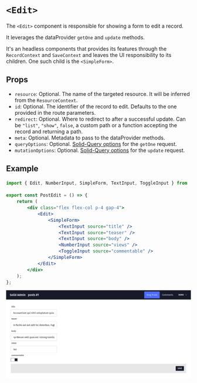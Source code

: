 # `<Edit>`

The `<Edit>` component is responsible for showing a form to edit a record.

It leverages the dataProvider `getOne` and `update` methods.

It's an headless components that provides its features through the `RecordContext` and `SaveContext` and leaves the UI responsibility to its children. One such child is the `<SimpleForm>`.

## Props

- `resource`: Optional. The name of the targeted resource. It will be inferred from the `ResourceContext`.
- `id`: Optional. The identifier of the record to edit. Defaults to the one provided in the route parameters.
- `redirect`: Optional. Where to redirect to after a successful update. Can be `"list"`, `"show"`, `false`, a custom path or a function accepting the record and returning a path.
- `meta`: Optional. Metadata to pass to the dataProvider methods.
- `queryOptions`: Optional. [Solid-Query options](https://tanstack.com/query/latest/docs/react/reference/useQuery) for the `getOne` request.
- `mutationOptions`: Optional. [Solid-Query options](https://tanstack.com/query/latest/docs/react/reference/useMutation) for the `update` request.

## Example

```jsx
import { Edit, NumberInput, SimpleForm, TextInput, ToggleInput } from '@solid-admin/admin';

export const PostEdit = () => {
	return (
		<div class="flex flex-col p-4 gap-4">
			<Edit>
				<SimpleForm>
					<TextInput source="title" />
					<TextInput source="teaser" />
					<TextInput source="body" />
					<NumberInput source="views" />
					<ToggleInput source="commentable" />
				</SimpleForm>
			</Edit>
		</div>
	);
};
```

![Edit view](./edit.webp)
